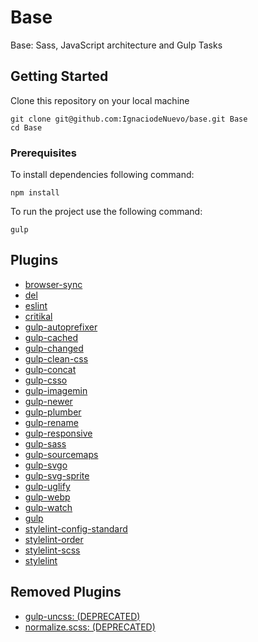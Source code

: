 # Base

Base: Sass, JavaScript architecture and Gulp Tasks


## Getting Started

Clone this repository on your local machine

```
git clone git@github.com:IgnaciodeNuevo/base.git Base
cd Base
```

### Prerequisites

To install dependencies following command:

```
npm install
```

To run the project use the following command:

```
gulp
```

## Plugins

* [browser-sync](https://github.com/BrowserSync/browser-sync)
* [del](https://github.com/sindresorhus/del)
* [eslint](https://github.com/eslint/eslint)
* [critikal](https://github.com/addyosmani/critical)
* [gulp-autoprefixer](https://github.com/gulp-community/gulp-cached)
* [gulp-cached](https://github.com/gulp-community/gulp-cached)
* [gulp-changed](https://github.com/sindresorhus/gulp-changed)
* [gulp-clean-css](https://github.com/scniro/gulp-clean-css)
* [gulp-concat](https://github.com/gulp-community/gulp-concat)
* [gulp-csso](https://github.com/ben-eb/gulp-csso)
* [gulp-imagemin](https://github.com/sindresorhus/gulp-imagemin)
* [gulp-newer](https://github.com/tschaub/gulp-newer)
* [gulp-plumber](https://github.com/floatdrop/gulp-plumber)
* [gulp-rename](https://github.com/hparra/gulp-rename)
* [gulp-responsive](https://github.com/mahnunchik/gulp-responsive)
* [gulp-sass](https://github.com/dlmanning/gulp-sass)
* [gulp-sourcemaps](https://github.com/gulp-sourcemaps/gulp-sourcemaps)
* [gulp-svgo](https://github.com/ben-eb/gulp-svgmin)
* [gulp-svg-sprite](https://github.com/jkphl/gulp-svg-sprite)
* [gulp-uglify](https://github.com/terinjokes/gulp-uglify)
* [gulp-webp](https://github.com/sindresorhus/gulp-webp)
* [gulp-watch](https://github.com/floatdrop/gulp-watch)
* [gulp](https://github.com/gulpjs/gulp)
* [stylelint-config-standard](https://github.com/stylelint/stylelint-config-standard)
* [stylelint-order](https://github.com/hudochenkov/stylelint-order)
* [stylelint-scss](https://github.com/kristerkari/stylelint-scss)
* [stylelint](https://github.com/stylelint/stylelint)

## Removed Plugins

* [gulp-uncss: (DEPRECATED)](https://github.com/ben-eb/gulp-uncss)
* [normalize.scss: (DEPRECATED)](https://github.com/kristerkari/normalize.scss)
